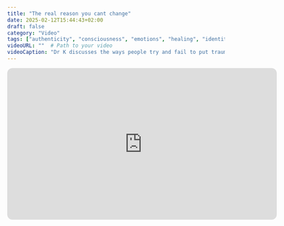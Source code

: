 ```yaml
---
title: "The real reason you cant change"
date: 2025-02-12T15:44:43+02:00
draft: false
category: "Video"
tags: ["authenticity", "consciousness", "emotions", "healing", "identity", "self-awareness", "triggers", "trauma"]
videoURL: ""  # Path to your video
videoCaption: "Dr K discusses the ways people try and fail to put trauma behind them as well as the REAL way to overcome it."  # Video caption
---
```

<iframe style="border-radius:12px" src="https://open.spotify.com/embed/episode/4gJR6YlI5FDEDjofGSuFYt/video?utm_source=generator" width="624" height="351" frameBorder="0" allowfullscreen="" allow="autoplay; clipboard-write; encrypted-media; fullscreen; picture-in-picture" loading="lazy"></iframe>